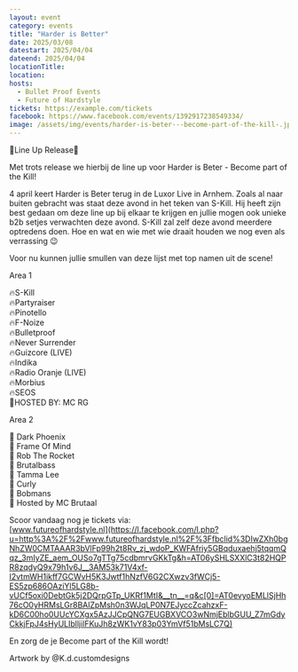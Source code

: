 ```yaml
---
layout: event
category: events
title: "Harder is Better"
date: 2025/03/08
datestart: 2025/04/04
dateend: 2025/04/04
locationTitle:
location:
hosts:
  - Bullet Proof Events
  - Future of Hardstyle
tickets: https://example.com/tickets
facebook: https://www.facebook.com/events/1392917238549334/
image: /assets/img/events/harder-is-beter---become-part-of-the-kill-.jpg
---
```


🚨Line Up Release🚨

Met trots release we hierbij de line up voor Harder is Beter - Become part of the Kill!

4 april keert Harder is Beter terug in de Luxor Live in Arnhem. Zoals al naar buiten gebracht was staat deze avond in het teken van S-Kill. Hij heeft zijn best gedaan om deze line up bij elkaar te krijgen en jullie mogen ook unieke b2b setjes verwachten deze avond. S-Kill zal zelf deze avond meerdere optredens doen. Hoe en wat en wie met wie draait houden we nog even als verrassing 😉

Voor nu kunnen jullie smullen van deze lijst met top namen uit de scene!

Area 1

🔥S-Kill  
🔥Partyraiser  
🔥Pinotello  
🔥F-Noize  
🔥Bulletproof  
🔥Never Surrender  
🔥Guizcore (LIVE)  
🔥Indika  
🔥Radio Oranje (LIVE)  
🔥Morbius  
🔥SEOS  
🎤HOSTED BY: MC RG

Area 2

🔹 Dark Phoenix  
🔹 Frame Of Mind  
🔹 Rob The Rocket  
🔹 Brutalbass  
🔹 Tamma Lee  
🔹 Curly  
🔹 Bobmans  
🎤 Hosted by MC Brutaal

Scoor vandaag nog je tickets via:  
[www.futureofhardstyle.nl](https://l.facebook.com/l.php?u=http%3A%2F%2Fwww.futureofhardstyle.nl%2F%3Ffbclid%3DIwZXh0bgNhZW0CMTAAAR3bVlFp99h2t8Rv_zj_wdoP_KWFAfriy5GBqduxaehj5tqqmQqz_3mIyZE_aem_OUSo7gTTg75cdbmrvGKkTg&h=AT06ySHLSXXlC3t82HQPR8zqdyQ9x79h1v6J__3AM53k71V4xf-I2vtmWH1ikff7GCWvH5K3Jwtf1hNzfV6G2CXwzv3fWCj5-ES5zp686OAziYl5LG8b-vUCf5oxi0DebtGk5j2DQrpGTp_UKRf1MtI&__tn__=q&c[0]=AT0evyoEMLlSjHh76cO0yHRMsLGr8BAlZpMsh0n3WJqLP0N7EJyccZcahzxF-kD6C00ho0UUcYCXgx5AzJJCpQNG7EUGBXVCO3wNmjEblbGUU_Z7mGdyCkkjFpJ4sHyULIblljilFKuJh8zWK1vY83p03YmVf51bMsLC7Q)

En zorg de je Become part of the Kill wordt!

Artwork by @K.d.customdesigns
